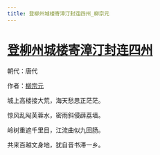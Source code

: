 ```yaml
---
title: 登柳州城楼寄漳汀封连四州_柳宗元
---
```


# [登柳州城楼寄漳汀封连四州](http://so.gushiwen.org/view_18246.aspx)

朝代：唐代

作者：[柳宗元](http://so.gushiwen.org/author_646.aspx)

城上高楼接大荒，海天愁思正茫茫。

惊风乱飐芙蓉水，密雨斜侵薜荔墙。

岭树重遮千里目，江流曲似九回肠。

共来百越文身地，犹自音书滞一乡。